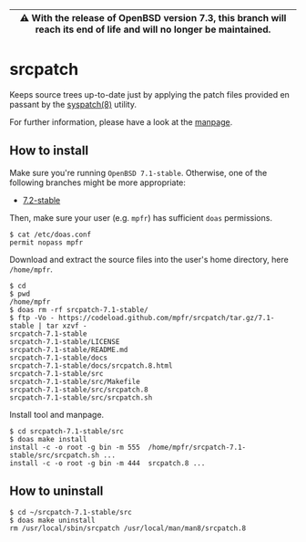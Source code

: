 | :warning: With the release of OpenBSD version 7.3, this branch will reach its end of life and will no longer be maintained.
| --- |

# srcpatch

Keeps source trees up-to-date just by applying the patch files provided en passant by the [syspatch(8)](http://man.openbsd.org/syspatch) utility.

For further information, please have a look at the [manpage](https://mpfr.net/man/srcpatch/7.1-stable/srcpatch.8.html).

## How to install

Make sure you're running `OpenBSD 7.1-stable`. Otherwise, one of the following branches might be more appropriate:
* [7.2-stable](https://github.com/mpfr/srcpatch/tree/7.2-stable)

Then, make sure your user (e.g. `mpfr`) has sufficient `doas` permissions.

```
$ cat /etc/doas.conf
permit nopass mpfr
```

Download and extract the source files into the user's home directory, here `/home/mpfr`.

```
$ cd
$ pwd
/home/mpfr
$ doas rm -rf srcpatch-7.1-stable/
$ ftp -Vo - https://codeload.github.com/mpfr/srcpatch/tar.gz/7.1-stable | tar xzvf -
srcpatch-7.1-stable
srcpatch-7.1-stable/LICENSE
srcpatch-7.1-stable/README.md
srcpatch-7.1-stable/docs
srcpatch-7.1-stable/docs/srcpatch.8.html
srcpatch-7.1-stable/src
srcpatch-7.1-stable/src/Makefile
srcpatch-7.1-stable/src/srcpatch.8
srcpatch-7.1-stable/src/srcpatch.sh
```

Install tool and manpage.

```
$ cd srcpatch-7.1-stable/src
$ doas make install
install -c -o root -g bin -m 555  /home/mpfr/srcpatch-7.1-stable/src/srcpatch.sh ...
install -c -o root -g bin -m 444  srcpatch.8 ...
```

## How to uninstall

```
$ cd ~/srcpatch-7.1-stable/src
$ doas make uninstall
rm /usr/local/sbin/srcpatch /usr/local/man/man8/srcpatch.8
```
